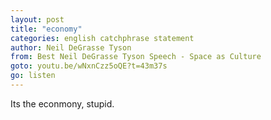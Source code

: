 ```yaml
---
layout: post
title: "economy"
categories: english catchphrase statement
author: Neil DeGrasse Tyson
from: Best Neil DeGrasse Tyson Speech - Space as Culture
goto: youtu.be/wNxnCzz5oQE?t=43m37s
go: listen
---
```


Its the econmony, stupid.
